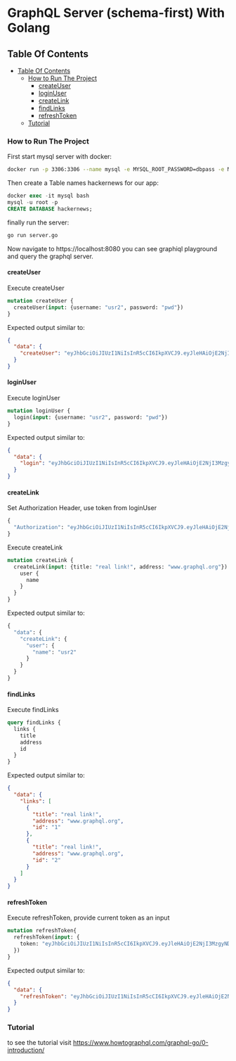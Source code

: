 # GraphQL Server (schema-first) With Golang

## Table Of Contents
- [Table Of Contents](#table-of-contents)
  - [How to Run The Project <a name="how-to-run-project"></a>](#how-to-run-the-project-)
    - [createUser](#createuser)
    - [loginUser](#loginuser)
    - [createLink](#createlink)
    - [findLinks](#findlinks)
    - [refreshToken](#refreshtoken)
  - [Tutorial](#tutorial)
  
  
### How to Run The Project <a name="how-to-run-project"></a>
First start mysql server with docker:
```bash
docker run -p 3306:3306 --name mysql -e MYSQL_ROOT_PASSWORD=dbpass -e MYSQL_DATABASE=hackernews -d mysql:latest
```
Then create a Table names hackernews for our app:
```sql
docker exec -it mysql bash
mysql -u root -p
CREATE DATABASE hackernews;
```
finally run the server: 
```bash
go run server.go
```
Now navigate to https://localhost:8080 you can see graphiql playground and query the graphql server.

#### createUser

Execute createUser

```graphql
mutation createUser {
  createUser(input: {username: "usr2", password: "pwd"})
}
```

Expected output similar to:

```json
{
  "data": {
    "createUser": "eyJhbGciOiJIUzI1NiIsInR5cCI6IkpXVCJ9.eyJleHAiOjE2NjI3MzgyNDQsInVzZXJuYW1lIjoidXNyMiJ9.z0yrV6ajZO8IqFBlEuTwAnKRP-C15MuL1REmjJ5YYU8"
  }
}
```

#### loginUser

Execute loginUser

```graphql
mutation loginUser {
  login(input: {username: "usr2", password: "pwd"})
}
```

Expected output similar to:

```json
{
  "data": {
    "login": "eyJhbGciOiJIUzI1NiIsInR5cCI6IkpXVCJ9.eyJleHAiOjE2NjI3MzgyNDQsInVzZXJuYW1lIjoidXNyMiJ9.z0yrV6ajZO8IqFBlEuTwAnKRP-C15MuL1REmjJ5YYU8"
  }
}
```

#### createLink

Set Authorization Header, use token from loginUser

```graphql
{
  "Authorization": "eyJhbGciOiJIUzI1NiIsInR5cCI6IkpXVCJ9.eyJleHAiOjE2NjI3MzgyNDQsInVzZXJuYW1lIjoidXNyMiJ9.z0yrV6ajZO8IqFBlEuTwAnKRP-C15MuL1REmjJ5YYU8"
}
```

Execute createLink


```graphql
mutation createLink {
  createLink(input: {title: "real link!", address: "www.graphql.org"}) {
    user {
      name
    }
  }
}
```

Expected output similar to:

```graphql
{
  "data": {
    "createLink": {
      "user": {
        "name": "usr2"
      }
    }
  }
}
```

#### findLinks

Execute findLinks


```graphql
query findLinks {
  links {
    title
    address
    id
  }
}
```

Expected output similar to:

```json
{
  "data": {
    "links": [
      {
        "title": "real link!",
        "address": "www.graphql.org",
        "id": "1"
      },
      {
        "title": "real link!",
        "address": "www.graphql.org",
        "id": "2"
      }
    ]
  }
}
```


#### refreshToken

Execute refreshToken, provide current token as an input 


```graphql
mutation refreshToken{
  refreshToken(input: {
    token: "eyJhbGciOiJIUzI1NiIsInR5cCI6IkpXVCJ9.eyJleHAiOjE2NjI3MzgyNDQsInVzZXJuYW1lIjoidXNyMiJ9.z0yrV6ajZO8IqFBlEuTwAnKRP-C15MuL1REmjJ5YYU8"
  })
}
```

Expected output similar to:

```json
{
  "data": {
    "refreshToken": "eyJhbGciOiJIUzI1NiIsInR5cCI6IkpXVCJ9.eyJleHAiOjE2NjI3Mzg5NjYsInVzZXJuYW1lIjoidXNyMiJ9.fKK07Zv6iuq6ep9FtV3CE7z_KDm7ljnZqRvePokSOEs"
  }
}
```

### Tutorial
to see the tutorial visit https://www.howtographql.com/graphql-go/0-introduction/

